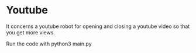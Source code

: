 # Youtube

It concerns a youtube robot for opening and closing a youtube video so that you get more views.

Run the code with python3 main.py

